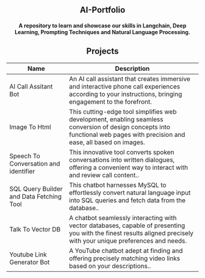 <div align="center">

## AI-Portfolio

#### A repository to learn and showcase our skills in Langchain, Deep Learning, Prompting Techniques and Natural Language Processing.


## Projects

</div>

| Name                         | Description |
|------------------------------|-------------|
| AI Call Assitant Bot         |  An AI call assistant that creates immersive and interactive phone call experiences according to your instructions, bringing engagement to the forefront.
| Image To Html |This cutting-edge tool simplifies web development, enabling seamless conversion of design concepts into functional web pages with precision and ease, all based on images. |
| Speech To Conversation and identifier      |This innovative tool converts spoken conversations into written dialogues, offering a convenient way to interact with and review call content.. |
| SQL Query Builder and Data Fetching Tool                    |This chatbot harnesses MySQL to effortlessly convert natural language input into SQL queries and fetch data from the database..  |
| Talk To Vector DB             |A chatbot seamlessly interacting with vector databases, capable of presenting you with the finest results aligned precisely with your unique preferences and needs. |
| Youtube Link Generator Bot            | A YouTube chatbot adept at finding and offering precisely matching video links based on your descriptions.. |

